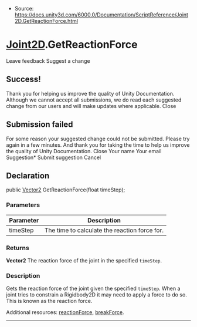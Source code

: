 * Source: https://docs.unity3d.com/6000.0/Documentation/ScriptReference/Joint2D.GetReactionForce.html

#  [Joint2D](https://docs.unity3d.com/6000.0/Documentation/ScriptReference/Joint2D.html).GetReactionForce
Leave feedback
Suggest a change
## Success!
Thank you for helping us improve the quality of Unity Documentation. Although we cannot accept all submissions, we do read each suggested change from our users and will make updates where applicable.
Close
## Submission failed
For some reason your suggested change could not be submitted. Please <a>try again</a> in a few minutes. And thank you for taking the time to help us improve the quality of Unity Documentation.
Close
Your name Your email Suggestion* Submit suggestion
Cancel
## Declaration
public [Vector2](https://docs.unity3d.com/6000.0/Documentation/ScriptReference/Vector2.html) GetReactionForce(float timeStep); 
### Parameters
Parameter | Description  
---|---  
timeStep | The time to calculate the reaction force for.  
### Returns
**Vector2** The reaction force of the joint in the specified `timeStep`. 
### Description
Gets the reaction force of the joint given the specified `timeStep`.
When a joint tries to constrain a Rigidbody2D it may need to apply a force to do so. This is known as the reaction force.  
  
Additional resources: [reactionForce](https://docs.unity3d.com/6000.0/Documentation/ScriptReference/Joint2D-reactionForce.html), [breakForce](https://docs.unity3d.com/6000.0/Documentation/ScriptReference/Joint2D-breakForce.html).
* * *
